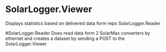 # SolarLogger.Viewer
Displays statistics based on delivered data form repo SolarLogger.Reader 

#SolarLogger.Reader
Does read data form 2 SolarMax converters by ethernet and creates a dataset by sending a POST to the SolarLogger.Viewer
